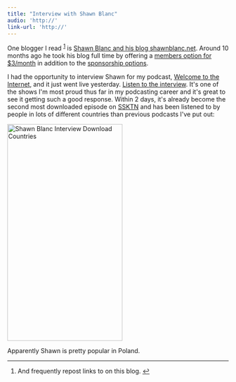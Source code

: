 ```yaml
---
title: "Interview with Shawn Blanc"
audio: 'http://'
link-url: 'http://'
---
```

<p>One blogger I read <sup id="fnref-19902:1"><a href="#fn-19902:1" rel="footnote">1</a></sup> is <a href="http://shawnblanc.net/">Shawn Blanc and his blog shawnblanc.net</a>. Around 10 months ago he took his blog full time by offering a <a href="http://shawnblanc.net/members/">members option for $3/month</a> in addition to the <a href="http://shawnblanc.net/sponsors/">sponsorship options</a>.</p>
<p>I had the opportunity to interview Shawn for my podcast, <a href="http://ssktn.com/shows/welcome-to-the-internet/">Welcome to the Internet</a>, and it just went live yesterday. <a href="http://ssktn.com/podcasts/welcometotheinternet/019-welcome-to-the-internet-shawn-blanc/">Listen to the interview</a>. It's one of the shows I'm most proud thus far in my podcasting career and it's great to see it getting such a good response. Within 2 days, it's already become the second most downloaded episode on <a href="http://ssktn.com">SSKTN</a> and has been listened to by people in lots of different countries than previous podcasts I've put out:</p>
<p><img src="https://chrisenns.com/wp-content/uploads/2011/12/countrycoveragessktn.png" alt="Shawn Blanc Interview Download Countries" title="Shawn Blanc Interview Download Countries" width="262" height="492" class="aligncenter size-full wp-image-19903" /></p>
<p>Apparently Shawn is pretty popular in Poland.</p>
<div class="footnotes">
<hr />
<ol>
<li id="fn-19902:1">
And frequently repost links to on this blog.&#160;<a href="#fnref-19902:1" rev="footnote">&#8617;</a>
</li>
</ol>
</div>
